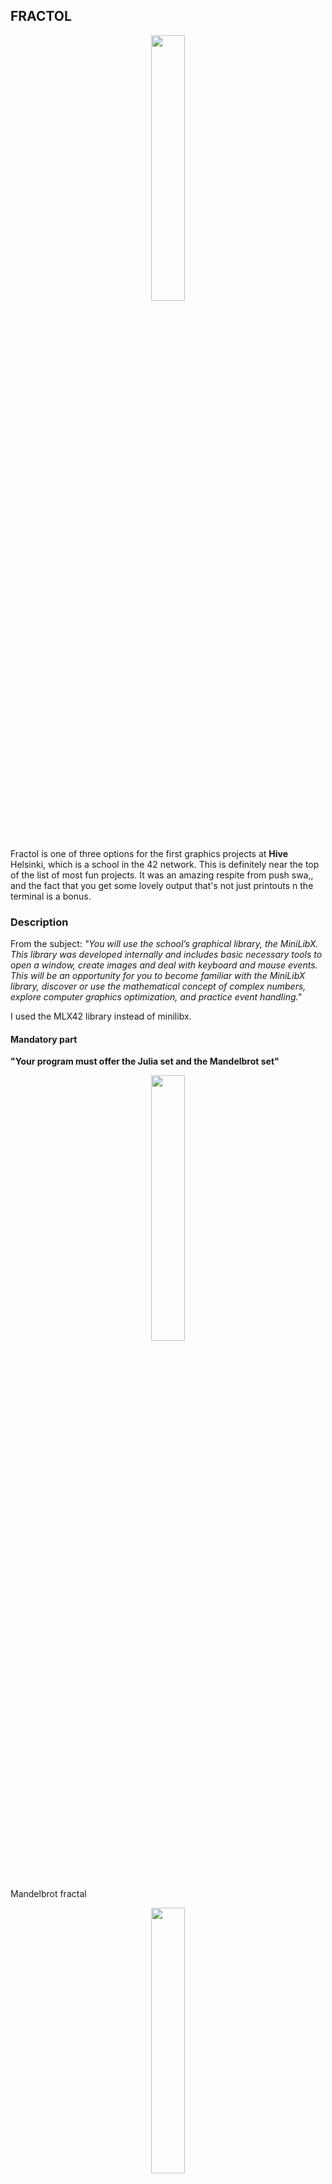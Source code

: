 ## **FRACTOL**

<p align="center" width="100%">
    <img width="33%" src="https://github.com/Arcane-Jill/images/blob/main/fract-olm.png">
</p>

Fractol is one of three options for the first graphics projects at **Hive** Helsinki, which is a school in the 42 network. This is definitely near the top of 
the list of most fun projects. It was an amazing respite from push swa,, and the fact that you get some lovely output that's not just printouts n the terminal
is a bonus.
### **Description**
From the subject: *"You will use the school’s graphical library, the MiniLibX. This library was developed internally and includes basic necessary tools to open 
a window, create images and deal with keyboard and mouse events.
This will be an opportunity for you to become familiar with the MiniLibX library, discover or use the mathematical concept of complex numbers, explore computer graphics
optimization, and practice event handling."*

I used the MLX42 library instead of minilibx.

#### **Mandatory part**

**"Your program must offer the Julia set and the Mandelbrot set"**
<p align="center" width="100%">
    <img width="33%" src="https://github.com/Arcane-Jill/images/blob/main/mandelbrot-blue.png">
</p>

Mandelbrot fractal

<p align="center" width="100%">
    <img width="33%" src="https://github.com/Arcane-Jill/images/blob/main/julia-blue.png">
</p>
Julia fractal

#### **Bonus part**

The bonus part involved more fancy things with the mouse and also an extra fractal. I chose the burning ship fractal:
<p align="center" width="100%">
    <img width="33%" src="https://github.com/Arcane-Jill/images/blob/main/burning-ship-red.png">
</p>
Burning ship fractal
